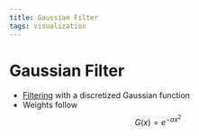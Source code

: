 ```yaml
---
title: Gaussian Filter
tags: visualization
---
```


# Gaussian Filter
- [Filtering](Filtering.md) with a discretized Gaussian function
- Weights follow $$G(x) = e^{-ax^{2}}$$






























